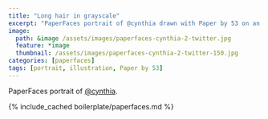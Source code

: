 ```yaml
---
title: "Long hair in grayscale"
excerpt: "PaperFaces portrait of @cynthia drawn with Paper by 53 on an iPad."
image: 
  path: &image /assets/images/paperfaces-cynthia-2-twitter.jpg 
  feature: *image
  thumbnail: /assets/images/paperfaces-cynthia-2-twitter-150.jpg
categories: [paperfaces]
tags: [portrait, illustration, Paper by 53]
---
```


PaperFaces portrait of [@cynthia](https://twitter.com/cynthia).

{% include_cached boilerplate/paperfaces.md %}
